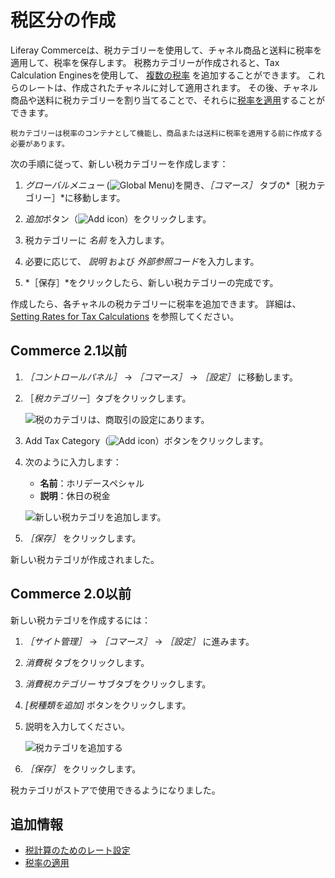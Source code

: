 # 税区分の作成

Liferay Commerceは、税カテゴリーを使用して、チャネル商品と送料に税率を適用して、税率を保存します。 税務カテゴリーが作成されると、Tax Calculation Enginesを使用して、 [複数の税率](./setting-rates-for-tax-calculations.md) を追加することができます。 これらのレートは、作成されたチャネルに対して適用されます。 その後、チャネル商品や送料に税カテゴリーを割り当てることで、それらに[税率を適用](applying-tax-rates.md)することができます。

```{note}
税カテゴリーは税率のコンテナとして機能し、商品または送料に税率を適用する前に作成する必要があります。
```

次の手順に従って、新しい税カテゴリーを作成します：

1. *グローバルメニュー* (![Global Menu](../../images/icon-applications-menu.png))を開き、*［コマース］* タブの*［税カテゴリー］*に移動します。

1. *追加*ボタン（![Add icon](../../images/icon-add.png)）をクリックします。

1. 税カテゴリーに *名前* を入力します。

1. 必要に応じて、 *説明* および *外部参照コード*を入力します。

1. *［保存］*をクリックしたら、新しい税カテゴリーの完成です。

作成したら、各チャネルの税カテゴリーに税率を追加できます。 詳細は、 [Setting Rates for Tax Calculations](./setting-rates-for-tax-calculations.md) を参照してください。

## Commerce 2.1以前

1. _［コントロールパネル］_ → _［コマース］_ → _［設定］_ に移動します。
1. ［_税カテゴリー_］タブをクリックします。

    ![税のカテゴリは、商取引の設定にあります。](./creating-tax-categories/images/03.png)

1. Add Tax Category（![Add icon](../../images/icon-add.png)）ボタンをクリックします。
1. 次のように入力します：

    * **名前**：ホリデースペシャル
    * **説明**：休日の税金

    ![新しい税カテゴリを追加します。](./creating-tax-categories/images/04.png)

1. _［保存］_ をクリックします。

新しい税カテゴリが作成されました。

## Commerce 2.0以前

新しい税カテゴリを作成するには：

1. _［サイト管理］_ → _［コマース］_ → _［設定］_ に進みます。
1. _消費税_ タブをクリックします。
1. _消費税カテゴリー_ サブタブをクリックします。
1. _[税種類を追加]_ ボタンをクリックします。
1. 説明を入力してください。

    ![税カテゴリを追加する](./creating-tax-categories/images/01.png)

1. _［保存］_ をクリックします。

税カテゴリがストアで使用できるようになりました。

## 追加情報

* [税計算のためのレート設定](./setting-rates-for-tax-calculations.md)
* [税率の適用](./applying-tax-rates.md)
